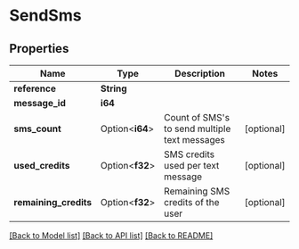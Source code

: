 # SendSms

## Properties

Name | Type | Description | Notes
------------ | ------------- | ------------- | -------------
**reference** | **String** |  | 
**message_id** | **i64** |  | 
**sms_count** | Option<**i64**> | Count of SMS's to send multiple text messages | [optional]
**used_credits** | Option<**f32**> | SMS credits used per text message | [optional]
**remaining_credits** | Option<**f32**> | Remaining SMS credits of the user | [optional]

[[Back to Model list]](../README.md#documentation-for-models) [[Back to API list]](../README.md#documentation-for-api-endpoints) [[Back to README]](../README.md)


